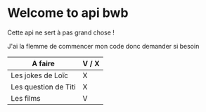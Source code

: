# Welcome to api bwb

Cette api ne sert à pas grand chose ! 

J'ai la flemme de commencer mon code donc demander si besoin

|A faire| V / X |
|--|--|
| Les jokes de Loïc  | X |
|Les question de Titi| X |
|Les films | V |
